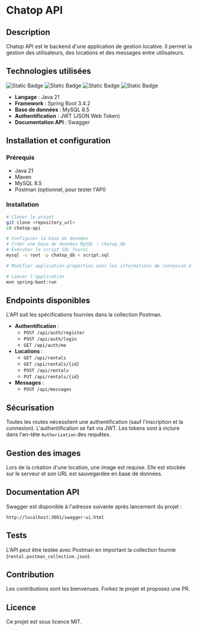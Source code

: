 # Chatop API

## Description
Chatop API est le backend d'une application de gestion locative. Il permet la gestion des utilisateurs, des locations et des messages entre utilisateurs.

## Technologies utilisées
![Static Badge](https://img.shields.io/badge/Java-21-orange)
![Static Badge](https://img.shields.io/badge/Maven-3.9.9-purple)
![Static Badge](https://img.shields.io/badge/Spring_Boot-3.4.2-green)
![Static Badge](https://img.shields.io/badge/MySQL-8.5-darkblue)

- **Langage** : Java 21
- **Framework** : Spring Boot 3.4.2
- **Base de données** : MySQL 8.5
- **Authentification** : JWT (JSON Web Token)
- **Documentation API** : Swagger

## Installation et configuration

### Prérequis
- Java 21
- Maven
- MySQL 8.5
- Postman (optionnel, pour tester l'API)

### Installation
```sh
# Cloner le projet
git clone <repository_url>
cd chatop-api

# Configurer la base de données
# Créer une base de données MySQL : chatop_db
# Exécuter le script SQL fourni
mysql -u root -p chatop_db < script.sql

# Modifier application.properties avec les informations de connexion à la base de données

# Lancer l'application
mvn spring-boot:run
```

## Endpoints disponibles
L'API suit les spécifications fournies dans la collection Postman.

- **Authentification** :
    - `POST /api/auth/register`
    - `POST /api/auth/login`
    - `GET /api/auth/me`
- **Locations** :
    - `GET /api/rentals`
    - `GET /api/rentals/{id}`
    - `POST /api/rentals`
    - `PUT /api/rentals/{id}`
- **Messages** :
    - `POST /api/messages`

## Sécurisation
Toutes les routes nécessitent une authentification (sauf l'inscription et la connexion). L'authentification se fait via JWT. Les tokens sont à inclure dans l'en-tête `Authorization` des requêtes.

## Gestion des images
Lors de la création d'une location, une image est requise. Elle est stockée sur le serveur et son URL est sauvegardée en base de données.

## Documentation API
Swagger est disponible à l'adresse suivante après lancement du projet :
```
http://localhost:3001/swagger-ui.html
```

## Tests
L'API peut être testée avec Postman en important la collection fournie (`rental.postman_collection.json`).

## Contribution
Les contributions sont les bienvenues. Forkez le projet et proposez une PR.

## Licence
Ce projet est sous licence MIT.

